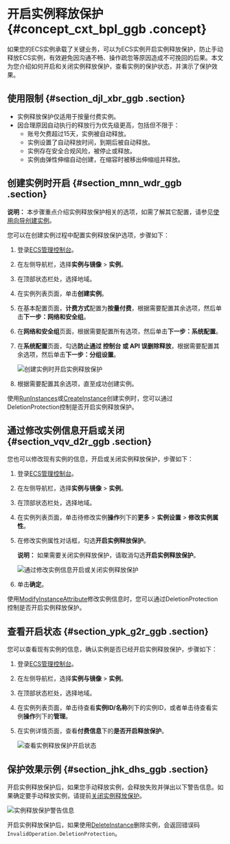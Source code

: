 # 开启实例释放保护 {#concept_cxt_bpl_ggb .concept}

如果您的ECS实例承载了关键业务，可以为ECS实例开启实例释放保护，防止手动释放ECS实例，有效避免因沟通不畅、操作疏忽等原因造成不可挽回的后果。本文为您介绍如何开启和关闭实例释放保护，查看实例的保护状态，并演示了保护效果。

## 使用限制 {#section_djl_xbr_ggb .section}

-   实例释放保护仅适用于按量付费实例。
-   因合理原因自动执行的释放行为优先级更高，包括但不限于：
    -   账号欠费超过15天，实例被自动释放。
    -   实例设置了自动释放时间，到期后被自动释放。
    -   实例存在安全合规风险，被停止或释放。
    -   实例由弹性伸缩自动创建，在缩容时被移出伸缩组并释放。

## 创建实例时开启 {#section_mnn_wdr_ggb .section}

**说明：** 本步骤重点介绍实例释放保护相关的选项，如需了解其它配置，请参见[使用向导创建实例](cn.zh-CN/实例/创建实例/使用向导创建实例.md#)。

您可以在创建实例过程中配置实例释放保护选项，步骤如下：

1.  登录[ECS管理控制台](https://ecs.console.aliyun.com)。
2.  在左侧导航栏，选择**实例与镜像** \> **实例**。
3.  在顶部状态栏处，选择地域。
4.  在实例列表页面，单击**创建实例**。
5.  在基本配置页面，**计费方式**配置为**按量付费**，根据需要配置其余选项，然后单击**下一步：网络和安全组**。
6.  在**网络和安全组**页面，根据需要配置所有选项，然后单击**下一步：系统配置**。
7.  在**系统配置**页面，勾选**防止通过 控制台 或 API 误删除释放**，根据需要配置其余选项，然后单击**下一步：分组设置**。

    ![创建实例时开启实例释放保护](http://static-aliyun-doc.oss-cn-hangzhou.aliyuncs.com/assets/img/83469/156082803835416_zh-CN.png)

8.  根据需要配置其余选项，直至成功创建实例。

使用[RunInstances](../cn.zh-CN/API参考/实例/RunInstances.md#)或[CreateInstance](../cn.zh-CN/API参考/实例/CreateInstance.md#)创建实例时，您可以通过DeletionProtection控制是否开启实例释放保护。

## 通过修改实例信息开启或关闭 {#section_vqv_d2r_ggb .section}

您也可以修改现有实例的信息，开启或关闭实例释放保护，步骤如下：

1.  登录[ECS管理控制台](https://ecs.console.aliyun.com)。
2.  在左侧导航栏，选择**实例与镜像** \> **实例**。
3.  在顶部状态栏处，选择地域。
4.  在实例列表页面，单击待修改实例**操作**列下的**更多** \> **实例设置** \> **修改实例属性**。
5.  在修改实例属性对话框，勾选**开启实例释放保护**。

    **说明：** 如果需要关闭实例释放保护，请取消勾选**开启实例释放保护**。

    ![通过修改实例信息开启或关闭实例释放保护](http://static-aliyun-doc.oss-cn-hangzhou.aliyuncs.com/assets/img/83469/156082803835417_zh-CN.png)

6.  单击**确定**。

使用[ModifyInstanceAttribute](../cn.zh-CN/API参考/实例/ModifyInstanceAttribute.md#)修改实例信息时，您可以通过DeletionProtection控制是否开启实例释放保护。

## 查看开启状态 {#section_ypk_g2r_ggb .section}

您可以查看现有实例的信息，确认实例是否已经开启实例释放保护，步骤如下：

1.  登录[ECS管理控制台](https://ecs.console.aliyun.com)。
2.  在左侧导航栏，选择**实例与镜像** \> **实例**。
3.  在顶部状态栏处，选择地域。
4.  在实例列表页面，单击待查看**实例ID/名称**列下的实例ID，或者单击待查看实例**操作**列下的**管理**。
5.  在实例详情页面，查看**付费信息**下的**是否开启释放保护**。

    ![查看实例释放保护开启状态](http://static-aliyun-doc.oss-cn-hangzhou.aliyuncs.com/assets/img/83469/156082803935419_zh-CN.png)


## 保护效果示例 {#section_jhk_dhs_ggb .section}

开启实例释放保护后，如果您手动释放实例，会释放失败并弹出以下警告信息。如果确定要手动释放实例，请提前[关闭实例释放保护](#section_vqv_d2r_ggb)。

![实例释放保护警告信息](http://static-aliyun-doc.oss-cn-hangzhou.aliyuncs.com/assets/img/83469/156082803935403_zh-CN.png)

开启实例释放保护后，如果使用[DeleteInstance](../cn.zh-CN/API参考/实例/DeleteInstance.md#)删除实例，会返回错误码`InvalidOperation.DeletionProtection`。

